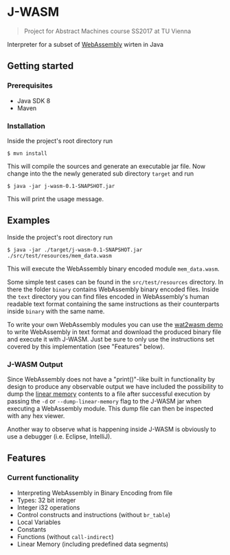 # J-WASM

> Project for Abstract Machines course SS2017 at TU Vienna

Interpreter for a subset of [WebAssembly](http://webassembly.org) wirten in Java

## Getting started

### Prerequisites

* Java SDK 8
* Maven

### Installation

Inside the project's root directory run

```
$ mvn install
```

This will compile the sources and generate an executable jar file.
Now change into the the newly generated sub directory `target` and run

```
$ java -jar j-wasm-0.1-SNAPSHOT.jar
```

This will print the usage message.

## Examples

Inside the project's root directory run

```
$ java -jar ./target/j-wasm-0.1-SNAPSHOT.jar ./src/test/resources/mem_data.wasm
```
This will execute the WebAssembly binary encoded module `mem_data.wasm`.

Some simple test cases can be found in the `src/test/resources` directory. In there the folder `binary` contains WebAssembly binary encoded files. Inside the `text` directory you can find files encoded in WebAssembly's human readable text format containing the same instructions as their counterparts inside `binary` with the same name.

To write your own WebAssembly modules you can use the [wat2wasm demo](https://cdn.rawgit.com/WebAssembly/wabt/aae5a4b7/demo/wat2wasm/) to write WebAssembly in text format and download the produced binary file and execute it with J-WASM. Just be sure to only use the instructions set covered by this implementation (see "Features" below).

### J-WASM Output

Since WebAssembly does not have a "print()"-like built in functionality by design to produce any observable output we have included the possibility to dump the [linear memory](http://webassembly.org/docs/semantics/#linear-memory) contents to a file after successful execution by passing the `-d` or `--dump-linear-memory` flag to the J-WASM jar when executing a WebAssembly module. This dump file can then be inspected with any hex viewer.

Another way to observe what is happening inside J-WASM is obviously to use a debugger (i.e. Eclipse, IntelliJ).

## Features

### Current functionality

* Interpreting WebAssembly in Binary Encoding from file
* Types: 32 bit integer
* Integer i32 operations
* Control constructs and instructions (without `br_table`)
* Local Variables
* Constants
* Functions (without `call-indirect`)
* Linear Memory (including predefined data segments)
